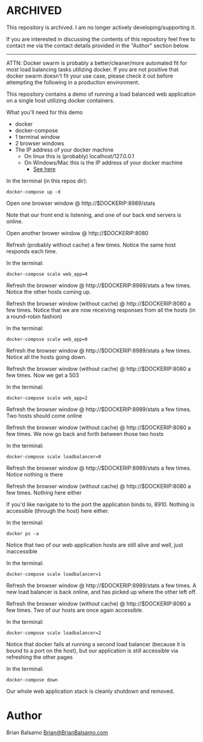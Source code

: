 # ARCHIVED

This repository is archived. I am no longer actively developing/supporting it.

If you are interested in discussing the contents of this repository feel free to contact me
via the contact details provided in the "Author" section below.

---

ATTN: Docker swarm is probably a better/cleaner/more automated fit for most load balancing tasks utilizing docker. If you are not positive that docker swarm doesn't fit your use case, please check it out before attempting the following in a production environment.

This repository contains a demo of running a load balanced web application on a single host utilizing docker containers.

What you'll need for this demo

- docker
- docker-compose
- 1 terminal window
- 2 browser windows
- The IP address of your docker machine
    - On linux this is (probably) localhost/127.0.0.1
    - On Windows/Mac this is the IP address of your docker machine
        - [See here](https://docs.docker.com/machine/get-started/)


In the terminal (in this repos dir):
```
docker-compose up -d
```

Open one browser window @ http://$DOCKERIP:8989/stats

Note that our front end is listening, and one of our back end servers is online.

Open another brower window @ http://$DOCKERIP:8080

Refresh (probably without cache) a few times. Notice the same host responds each time.

In the terminal:
```
docker-compose scale web_app=4
```

Refresh the browser window @ http://$DOCKERIP:8989/stats a few times. 
Notice the other hosts coming up.

Refresh the browser window (without cache) @ http://$DOCKERIP:8080 a few times.
Notice that we are now receiving responses from all the hosts (in a round-robin fashion)

In the terminal:
```
docker-compose scale web_app=0
```

Refresh the browser window @ http://$DOCKERIP:8989/stats a few times. 
Notice all the hosts going down.

Refresh the browser window (without cache) @ http://$DOCKERIP:8080 a few times.
Now we get a 503

In the terminal:
```
docker-compose scale web_app=2
```

Refresh the browser window @ http://$DOCKERIP:8989/stats a few times. 
Two hosts should come online

Refresh the browser window (without cache) @ http://$DOCKERIP:8080 a few times.
We now go back and forth between those two hosts

In the terminal:
```
docker-compose scale loadbalancer=0
```

Refresh the browser window @ http://$DOCKERIP:8989/stats a few times. 
Notice nothing is there

Refresh the browser window (without cache) @ http://$DOCKERIP:8080 a few times.
Nothing here either

If you'd like navigate to to the port the application binds to, 8910.
Nothing is accessible (through the host) here either.

In the terminal:
```
docker ps -a
```

Notice that two of our web application hosts are still alive and well, just inaccessible

In the terminal:
```
docker-compose scale loadbalancer=1
```

Refresh the browser window @ http://$DOCKERIP:8989/stats a few times. 
A new load balancer is back online, and has picked up where the other left off.

Refresh the browser window (without cache) @ http://$DOCKERIP:8080 a few times.
Two of our hosts are once again accessible.

In the terminal:
```
docker-compose scale loadbalancer=2
```

Notice that docker fails at running a second load balancer (because it is bound to a port on the host), but our application is still accessible via refreshing the other pages

In the terminal:
```
docker-compose down
```

Our whole web application stack is cleanly shutdown and removed.

# Author

Brian Balsamo <Brian@BrianBalsamo.com>
